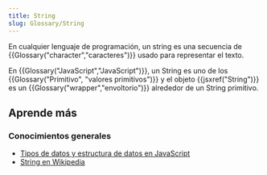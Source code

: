 ```yaml
---
title: String
slug: Glossary/String
---
```


En cualquier lenguaje de programación, un string es una secuencia de {{Glossary("character","caracteres")}} usado para representar el texto.

En {{Glossary("JavaScript","JavaScript")}}, un String es uno de los {{Glossary("Primitivo", "valores primitivos")}} y el objeto {{jsxref("String")}} es un {{Glossary("wrapper","envoltorio")}} alrededor de un String primitivo.

## Aprende más

### Conocimientos generales

- [Tipos de datos y estructura de datos en JavaScript](/es/docs/Web/JavaScript/Data_structures#String_type)
- [String en Wikipedia](http://es.wikipedia.org/wiki/Cadena_de_caracteres)
